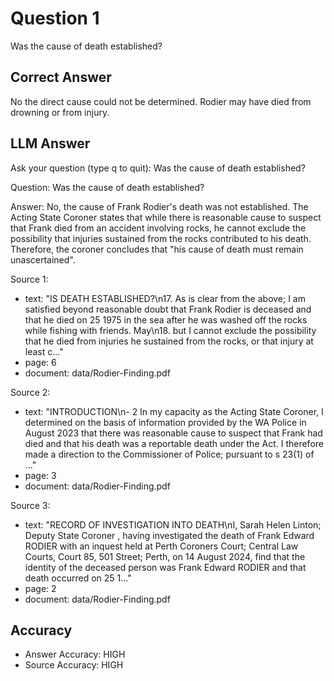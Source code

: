 # Question 1

Was the cause of death established?

## Correct Answer

No the direct cause could not be determined. Rodier may have died from drowning or from injury.

## LLM Answer

Ask your question (type q to quit): Was the cause of death established?


Question:
Was the cause of death established?

Answer:
No, the cause of Frank Rodier's death was not established. The Acting State Coroner states that while there is reasonable cause to suspect that Frank died from an accident involving rocks, he cannot exclude the possibility that injuries sustained from the rocks contributed to his death. Therefore, the coroner concludes that "his cause of death must remain unascertained".

Source 1:
  * text: "IS DEATH ESTABLISHED?\n17. As is clear from the above; I am satisfied beyond reasonable doubt that Frank Rodier is deceased and that he died on 25 1975 in the sea after he was washed off the rocks while fishing with friends. May\n18. but I cannot exclude the possibility that he died from injuries he sustained from the rocks, or that injury at least c..."
  * page: 6
  * document: data/Rodier-Finding.pdf

Source 2:
  * text: "INTRODUCTION\n- 2 In my capacity as the Acting State Coroner, I determined on the basis of information provided by the WA Police in August 2023 that   there was   reasonable cause to suspect that Frank had died and that his death was a reportable death under the Act. I therefore made a direction to the Commissioner of Police; pursuant to s 23(1) of ..."
  * page: 3
  * document: data/Rodier-Finding.pdf

Source 3:
  * text: "RECORD OF INVESTIGATION INTO DEATH\nI, Sarah Helen Linton; Deputy State Coroner , having investigated the death of Frank Edward RODIER with an inquest  held at Perth Coroners Court; Central Law Courts, Court 85, 501 Street; Perth, on 14 August 2024, find that the identity of the deceased person was Frank Edward RODIER and that death occurred on 25 1..."
  * page: 2
  * document: data/Rodier-Finding.pdf
 

## Accuracy

* Answer Accuracy: HIGH
* Source Accuracy: HIGH

